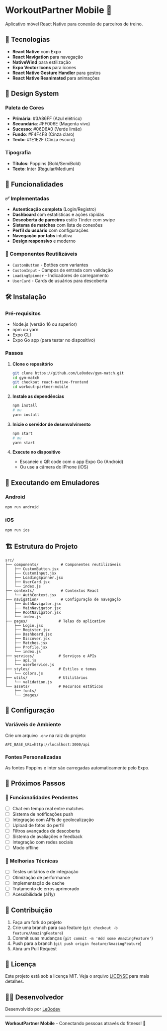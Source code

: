 # WorkoutPartner Mobile 📱

Aplicativo móvel React Native para conexão de parceiros de treino.

## 🚀 Tecnologias

- **React Native** com Expo
- **React Navigation** para navegação
- **NativeWind** para estilização
- **Expo Vector Icons** para ícones
- **React Native Gesture Handler** para gestos
- **React Native Reanimated** para animações

## 🎨 Design System

### Paleta de Cores
- **Primária**: #3A86FF (Azul elétrico)
- **Secundária**: #FF006E (Magenta vivo)
- **Sucesso**: #06D6A0 (Verde limão)
- **Fundo**: #F4F4F8 (Cinza claro)
- **Texto**: #1E1E2F (Cinza escuro)

### Tipografia
- **Títulos**: Poppins (Bold/SemiBold)
- **Texto**: Inter (Regular/Medium)

## 📱 Funcionalidades

### ✅ Implementadas
- **Autenticação completa** (Login/Registro)
- **Dashboard** com estatísticas e ações rápidas
- **Descoberta de parceiros** estilo Tinder com swipe
- **Sistema de matches** com lista de conexões
- **Perfil do usuário** com configurações
- **Navegação por tabs** intuitiva
- **Design responsivo** e moderno

### 🔄 Componentes Reutilizáveis
- `CustomButton` - Botões com variantes
- `CustomInput` - Campos de entrada com validação
- `LoadingSpinner` - Indicadores de carregamento
- `UserCard` - Cards de usuários para descoberta

## 🛠️ Instalação

### Pré-requisitos
- Node.js (versão 16 ou superior)
- npm ou yarn
- Expo CLI
- Expo Go app (para testar no dispositivo)

### Passos

1. **Clone o repositório**
   ```bash
   git clone https://github.com/Le0odev/gym-match.git
   cd gym-match
   git checkout react-native-frontend
   cd workout-partner-mobile
   ```

2. **Instale as dependências**
   ```bash
   npm install
   # ou
   yarn install
   ```

3. **Inicie o servidor de desenvolvimento**
   ```bash
   npm start
   # ou
   yarn start
   ```

4. **Execute no dispositivo**
   - Escaneie o QR code com o app Expo Go (Android)
   - Ou use a câmera do iPhone (iOS)

## 📱 Executando em Emuladores

### Android
```bash
npm run android
```

### iOS
```bash
npm run ios
```

## 🏗️ Estrutura do Projeto

```
src/
├── components/          # Componentes reutilizáveis
│   ├── CustomButton.jsx
│   ├── CustomInput.jsx
│   ├── LoadingSpinner.jsx
│   ├── UserCard.jsx
│   └── index.js
├── contexts/            # Contextos React
│   └── AuthContext.jsx
├── navigation/          # Configuração de navegação
│   ├── AuthNavigator.jsx
│   ├── MainNavigator.jsx
│   ├── RootNavigator.jsx
│   └── index.js
├── pages/              # Telas do aplicativo
│   ├── Login.jsx
│   ├── Register.jsx
│   ├── Dashboard.jsx
│   ├── Discover.jsx
│   ├── Matches.jsx
│   ├── Profile.jsx
│   └── index.js
├── services/           # Serviços e APIs
│   ├── api.js
│   └── userService.js
├── styles/             # Estilos e temas
│   └── colors.js
├── utils/              # Utilitários
│   └── validation.js
└── assets/             # Recursos estáticos
    ├── fonts/
    └── images/
```

## 🔧 Configuração

### Variáveis de Ambiente
Crie um arquivo `.env` na raiz do projeto:

```env
API_BASE_URL=http://localhost:3000/api
```

### Fontes Personalizadas
As fontes Poppins e Inter são carregadas automaticamente pelo Expo.

## 🎯 Próximos Passos

### 🚧 Funcionalidades Pendentes
- [ ] Chat em tempo real entre matches
- [ ] Sistema de notificações push
- [ ] Integração com APIs de geolocalização
- [ ] Upload de fotos do perfil
- [ ] Filtros avançados de descoberta
- [ ] Sistema de avaliações e feedback
- [ ] Integração com redes sociais
- [ ] Modo offline

### 🔄 Melhorias Técnicas
- [ ] Testes unitários e de integração
- [ ] Otimização de performance
- [ ] Implementação de cache
- [ ] Tratamento de erros aprimorado
- [ ] Acessibilidade (a11y)

## 🤝 Contribuição

1. Faça um fork do projeto
2. Crie uma branch para sua feature (`git checkout -b feature/AmazingFeature`)
3. Commit suas mudanças (`git commit -m 'Add some AmazingFeature'`)
4. Push para a branch (`git push origin feature/AmazingFeature`)
5. Abra um Pull Request

## 📄 Licença

Este projeto está sob a licença MIT. Veja o arquivo [LICENSE](LICENSE) para mais detalhes.

## 👨‍💻 Desenvolvedor

Desenvolvido por [Le0odev](https://github.com/Le0odev)

---

**WorkoutPartner Mobile** - Conectando pessoas através do fitness! 💪

